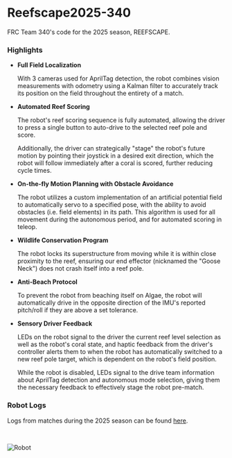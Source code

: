 # Reefscape2025-340

FRC Team 340's code for the 2025 season, REEFSCAPE.

### Highlights

- **Full Field Localization**

    With 3 cameras used for AprilTag detection, the robot combines vision measurements with odometry using a Kalman filter to accurately track its position on the field throughout the entirety of a match.

- **Automated Reef Scoring**

    The robot's reef scoring sequence is fully automated, allowing the driver to press a single button to auto-drive to the selected reef pole and score.

    Additionally, the driver can strategically "stage" the robot's future motion by pointing their joystick in a desired exit direction, which the robot will follow immediately after a coral is scored, further reducing cycle times.

- **On-the-fly Motion Planning with Obstacle Avoidance**

    The robot utilizes a custom implementation of an artificial potential field to automatically servo to a specified pose, with the ability to avoid obstacles (i.e. field elements) in its path. This algorithm is used for all movement during the autonomous period, and for automated scoring in teleop.

- **Wildlife Conservation Program**

    The robot locks its superstructure from moving while it is within close proximity to the reef, ensuring our end effector (nicknamed the "Goose Neck") does not crash itself into a reef pole.

- **Anti-Beach Protocol**

    To prevent the robot from beaching itself on Algae, the robot will automatically drive in the opposite direction of the IMU's reported pitch/roll if they are above a set tolerance.

- **Sensory Driver Feedback**

    LEDs on the robot signal to the driver the current reef level selection as well as the robot's coral state, and haptic feedback from the driver's controller alerts them to when the robot has automatically switched to a new reef pole target, which is dependent on the robot's field position.

    While the robot is disabled, LEDs signal to the drive team information about AprilTag detection and autonomous mode selection, giving them the necessary feedback to effectively stage the robot pre-match.

### Robot Logs

Logs from matches during the 2025 season can be found [here](https://github.com/Greater-Rochester-Robotics/RobotLogs/tree/main/2025).

<br>

![Robot](robot.png)
